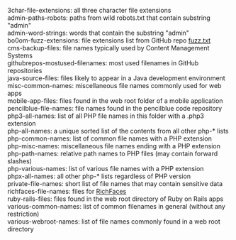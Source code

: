 3char-file-extensions: all three character file extensions    
admin-paths-robots: paths from wild robots.txt that contain substring "admin"    
admin-word-strings: words that contain the substring "admin"  
bo0om-fuzz-extensions: file extensions list from GitHub repo [fuzz.txt](https://github.com/bo0om/fuzz.txt)  
cms-backup-files: file names typically used by Content Management Systems  
githubrepos-mostused-filenames: most used filenames in GitHub repositories  
java-source-files: files likely to appear in a Java development environment  
misc-common-names: miscellaneous file names commonly used for web apps  
mobile-app-files: files found in the web root folder of a mobile application  
pencilblue-file-names: file names found in the pencilblue code repository   
php3-all-names: list of all PHP file names in this folder with a .php3 extension  
php-all-names: a unique sorted list of the contents from all other php-* lists  
php-common-names: list of common file names with a PHP extension  
php-misc-names: miscellaneous file names ending with a PHP extension  
php-path-names: relative path names to PHP files (may contain forward slashes)  
php-various-names: list of various file names with a PHP extension  
phpx-all-names: all other php-* lists regardless of PHP version  
private-file-names: short list of file names that may contain sensitive data  
richfaces-file-names: files for [RichFaces](http://richfaces.jboss.org/ "JSF Component Framework")  
ruby-rails-files: files found in the web root directory of Ruby on Rails apps  
various-common-names: list of common filenames in general (without any restriction)  
various-webroot-names: list of file names commonly found in a web root directory  

